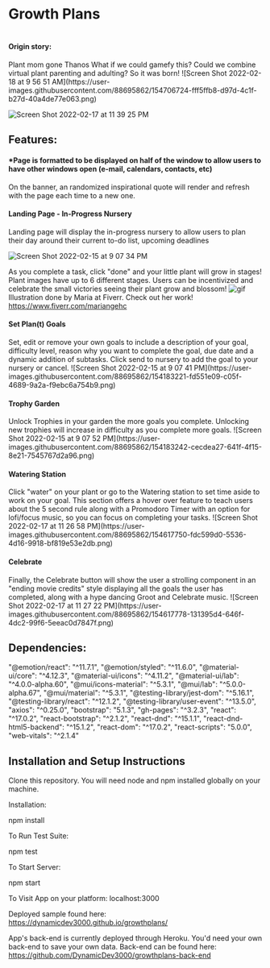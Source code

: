 <h1>Growth Plans<h1>
 <h4>Origin story:  </h4>
 Plant mom gone Thanos
 What if we could gamefy this?
 Could we combine virtual plant parenting and adulting?  
 So it was born!
 ![Screen Shot 2022-02-18 at 9 56 51 AM](https://user-images.githubusercontent.com/88695862/154706724-fff5ffb8-d97d-4c1f-b27d-40a4de77e063.png)

![Screen Shot 2022-02-17 at 11 39 25 PM](https://user-images.githubusercontent.com/88695862/154618700-147d51e0-da15-4954-9267-eac1a5e5c647.png)

  <h2>Features:</h2>
 
 <h4>*Page is formatted to be displayed on half of the window to allow users to have other windows open (e-mail, calendars, contacts, etc)</h4>

On the banner, an randomized inspirational quote will render and refresh with the page each time to a new one.

 <h4>Landing Page - In-Progress Nursery </h4>
Landing page will display the in-progress nursery to allow users to plan their day around their current to-do list, upcoming deadlines

![Screen Shot 2022-02-15 at 9 07 34 PM](https://user-images.githubusercontent.com/88695862/154183066-b78158ad-da10-4941-8aba-badb2672d05d.png)
  
As you complete a task, click "done" and your little plant will grow in stages!  Plant images have up to 6 different stages.  Users can be incentivized and celebrate the small victories seeing their plant grow and blossom!
![gif](https://user-images.githubusercontent.com/88695862/154618964-438136bd-8938-45ea-b5cf-87e1dc64dfa4.gif)
 Illustration done by Maria at Fiverr.  Check out her work!  https://www.fiverr.com/mariangehc

 <h4>Set Plan(t) Goals</h4>
Set, edit or remove your own goals to include a description of your goal, difficulty level, reason why you want to complete the goal, due date and a dynamic addition of subtasks.  Click send to nursery to add the goal to your nursery or cancel.  
![Screen Shot 2022-02-15 at 9 07 41 PM](https://user-images.githubusercontent.com/88695862/154183221-fd551e09-c05f-4689-9a2a-f9ebc6a754b9.png)

 <h4>Trophy Garden</h4>
Unlock Trophies in your garden the more goals you complete.  Unlocking new trophies will increase in difficulty as you complete more goals.  
![Screen Shot 2022-02-15 at 9 07 52 PM](https://user-images.githubusercontent.com/88695862/154183242-cecdea27-641f-4f15-8e21-7545767d2a96.png)

 <h4>Watering Station</h4>
Click "water" on your plant or go to the Watering station to set time aside to work on your goal.  This section offers a hover over feature to teach users about the 5 second rule along with a Promodoro Timer with an option for lofi/focus music, so you can focus on completing your tasks.
![Screen Shot 2022-02-17 at 11 26 58 PM](https://user-images.githubusercontent.com/88695862/154617750-fdc599d0-5536-4d16-9918-bf819e53e2db.png)

 <h4>Celebrate</h4>
Finally, the Celebrate button will show the user a strolling component in an "ending movie credits" style displaying all the goals the user has completed, along with a hype dancing Groot and Celebrate music.
![Screen Shot 2022-02-17 at 11 27 22 PM](https://user-images.githubusercontent.com/88695862/154617778-131395d4-646f-4dc2-99f6-5eeac0d7847f.png)


  <h2>Dependencies:</h2>

  "@emotion/react": "^11.7.1",
   "@emotion/styled": "^11.6.0",
   "@material-ui/core": "^4.12.3",
   "@material-ui/icons": "^4.11.2",
   "@material-ui/lab": "^4.0.0-alpha.60",
   "@mui/icons-material": "^5.3.1",
   "@mui/lab": "^5.0.0-alpha.67",
   "@mui/material": "^5.3.1",
   "@testing-library/jest-dom": "^5.16.1",
   "@testing-library/react": "^12.1.2",
   "@testing-library/user-event": "^13.5.0",
   "axios": "^0.25.0",
   "bootstrap": "5.1.3",
   "gh-pages": "^3.2.3",
   "react": "^17.0.2",
   "react-bootstrap": "^2.1.2",
   "react-dnd": "^15.1.1",
   "react-dnd-html5-backend": "^15.1.2",
   "react-dom": "^17.0.2",
   "react-scripts": "5.0.0",
   "web-vitals": "^2.1.4"
   
  <h2>Installation and Setup Instructions</h2>
Clone this repository. You will need node and npm installed globally on your machine.

Installation:

npm install

To Run Test Suite:

npm test

To Start Server:

npm start

To Visit App on your platform:  localhost:3000
  
Deployed sample found here: https://dynamicdev3000.github.io/growthplans/

App's back-end is currently deployed through Heroku.  You'd need your own back-end to save your own data.  Back-end can be found here: https://github.com/DynamicDev3000/growthplans-back-end
   
